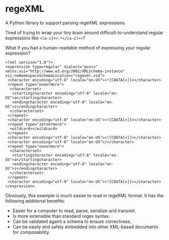 # regeXML
A Python library to support parsing regeXML expressions.

Tired of trying to wrap your tiny brain around difficult-to-understand regular expressions like `<[a-z]+>.*</[a-z]+>`?

What if you had a human-readable method of expressing your regular expression?
```
<?xml version="1.0"?>
<expression type=regular" dialect="posix" 
xmlns:xsi="http://www.w3.org/2001/XMLSchema-instance"
xsi:noNamespaceSchemaLocation="regexml.xsd">
 <character encoding="utf-8" locale="en-US"><![CDATA[<]]></character>
 <repeat type="oneormore">
  <characterset>
   <startingcharacter encoding="utf-8" locale="en-US">a</startingcharacter>
   <endingcharacter encoding="utf-8" locale="en-US">z</endingcharacter>
  </characterset>
 </repeat>
 <character encoding="utf-8" locale="en-US"><![CDATA[>]]></character>
 <repeat type="zeroormore">
  <wildcard></wildcard>
 </repeat>
 <character encoding="utf-8" locale="en-US"><![CDATA[<]]></character>
 <character encoding="utf-8" locale="en-US">/</character>
 <repeat type="oneormore">
  <characterset>
   <startingcharacter encoding="utf-8" locale="en-US">a</startingcharacter>
   <endingcharacter encoding="utf-8" locale="en-US">z</endingcharacter>
  </characterset>
 </repeat>
 <character encoding="utf-8" locale="en-US"><![CDATA[>]]></character>
</expression>
```

Obviously, this example is much easier to read in regeXML format. It has the following additional benefits:
* Easier for a computer to read, parse, serialize and transmit.
* Is more extensible than standard regex syntax.
* Can be validated againt a schema to ensure correctness.
* Can be easily and safely embedded into other XML-based documents for composability.
